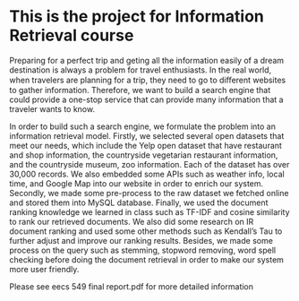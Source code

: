 # This is the project for Information Retrieval course

Preparing for a perfect trip and geting all the information easily of a dream destination is always a problem for travel enthusiasts. In the real world, when travelers are planning for a trip, they need to go to diﬀerent websites to gather information. Therefore, we want to build a search engine that could provide a one-stop service that can provide many information that a traveler wants to know.

In order to build such a search engine, we formulate the problem into an information retrieval model. Firstly, we selected several open datasets that meet our needs, which include the Yelp open dataset that have restaurant and shop information, the countryside vegetarian restaurant information, and the countryside museum, zoo information. Each of the dataset has over 30,000 records. We also embedded some APIs such as weather info, local time, and Google Map into our website in order to enrich our system. Secondly, we made some pre-process to the raw dataset we fetched online and stored them into MySQL database. Finally, we used the document ranking knowledge we learned in class such as TF-IDF and cosine similarity to rank our retrieved documents. We also did some research on IR document ranking and used some
other methods such as Kendall’s Tau to further adjust and improve our ranking results. Besides, we made some process on the query such as stemming, stopword removing, word spell checking before doing the document retrieval in order to make our system more user friendly.

Please see eecs 549 final report.pdf for more detailed information
